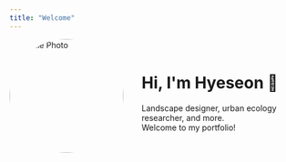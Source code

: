 ```yaml
---
title: "Welcome"
---
```


<div style="display: flex; align-items: center; gap: 2rem;">
  <img src="/images/profile.jpg" style="width: 200px; border-radius: 50%;" alt="Profile Photo">

  <div>
    <h1>Hi, I'm Hyeseon 👋</h1>
    <p>
      Landscape designer, urban ecology researcher, and more.<br>
      Welcome to my portfolio!
    </p>
  </div>
</div>